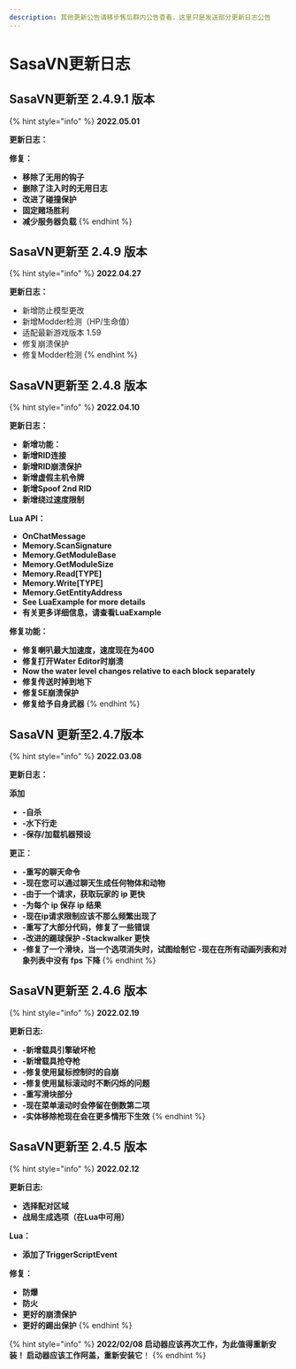 ```yaml
---
description: 其他更新公告请移步售后群内公告查看，这里只是发送部分更新日志公告
---
```


# SasaVN更新日志

## SasaVN更新至 2.4.9.1 版本

{% hint style="info" %}
**2022.05.01**

**更新日志：**

**修复：**

* **移除了无用的钩子**
* **删除了注入时的无用日志**
* **改进了碰撞保护**
* **固定赌场胜利**
* **减少服务器负载**
{% endhint %}

## SasaVN更新至 2.4.9 版本&#x20;

{% hint style="info" %}
**2022.04.27**

**更新日志：**

* 新增防止模型更改
* 新增Modder检测（HP/生命值）
* 适配最新游戏版本 1.59
* 修复崩溃保护
* 修复Modder检测
{% endhint %}

## SasaVN更新至 2.4.8 版本

{% hint style="info" %}
**2022.04.10**

**更新日志：**

* **新增功能：**&#x20;
* **新增RID连接**&#x20;
* **新增RID崩溃保护**
* **新增虚假主机令牌**
* **新增Spoof 2nd RID**
* **新增绕过速度限制**&#x20;

**Lua API：**&#x20;

* **OnChatMessage**&#x20;
* **Memory.ScanSignature**&#x20;
* **Memory.GetModuleBase**&#x20;
* **Memory.GetModuleSize**&#x20;
* **Memory.Read\[TYPE]**&#x20;
* **Memory.Write\[TYPE]**&#x20;
* **Memory.GetEntityAddress**&#x20;
* **See LuaExample for more details**&#x20;
* **有关更多详细信息，请查看LuaExample**&#x20;

**修复功能：**

* **修复喇叭最大加速度，速度现在为400**&#x20;
* **修复打开Water Editor时崩溃**&#x20;
* **Now the water level changes relative to each block separately**&#x20;
* **修复传送时掉到地下**&#x20;
* **修复SE崩溃保护**&#x20;
* **修复给予自身武器**
{% endhint %}

## SasaVN 更新至2.4.7版本&#x20;

{% hint style="info" %}
**2022.03.08**

**更新日志：**

**添加**&#x20;

* **-自杀**&#x20;
* **-水下行走**&#x20;
* **-保存/加载机器预设**&#x20;

**更正：**&#x20;

* **-重写的聊天命令**&#x20;
* **-现在您可以通过聊天生成任何物体和动物**&#x20;
* **-由于一个请求，获取玩家的 ip 更快**&#x20;
* **-为每个 ip 保存 ip 结果**&#x20;
* **-现在ip请求限制应该不那么频繁出现了**&#x20;
* **-重写了大部分代码，修复了一些错误**&#x20;
* **-改进的踢球保护 -Stackwalker 更快**&#x20;
* **-修复了一个滑块，当一个选项消失时，试图绘制它 -现在在所有动画列表和对象列表中没有 fps 下降**
{% endhint %}

## SasaVN更新至 2.4.6 版本&#x20;

{% hint style="info" %}
**2022.02.19**

**更新日志:**&#x20;

* **-新增载具引擎破坏枪**&#x20;
* **-新增载具抢夺枪**&#x20;
* **-修复使用鼠标控制时的自崩**&#x20;
* **-修复使用鼠标滚动时不断闪烁的问题**&#x20;
* **-重写滑块部分**&#x20;
* **-现在菜单滚动时会停留在倒数第二项**&#x20;
* **-实体移除枪现在会在更多情形下生效**
{% endhint %}

## SasaVN更新至 2.4.5 版本&#x20;

{% hint style="info" %}
**2022.02.12**

**更新日志:**&#x20;

* **选择配对区域**&#x20;
* **战局生成选项（在Lua中可用）**&#x20;

**Lua：**&#x20;

* **添加了TriggerScriptEvent**&#x20;

**修复：**&#x20;

* **防爆**&#x20;
* **防火**&#x20;
* **更好的崩溃保护**&#x20;
* **更好的踢出保护**
{% endhint %}

{% hint style="info" %}
**2022/02/08 启动器应该再次工作，为此值得重新安装！ 启动器应该工作阿盖，重新安装它**！
{% endhint %}
